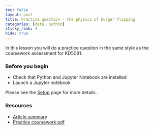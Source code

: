 ```yaml
---
toc: false
layout: post
title: Practice question - the physics of burger flipping
categories: [data, python]
sticky_rank: 4
hide: true
---
```


In this lesson you will do a practice question in the same style as the coursework assessment for KD5081.

### Before you begin

- Check that Python and Jupyter Notebook are installed
- Launch a Jupyter notebook 

Please see the [Setup](https://nu-cem.github.io/CompPhys/2021/08/02/Setup) page for more details.

### Resources

- [Article summary](https://physics.aps.org/articles/v15/123)
- [Practice coursework pdf]()
